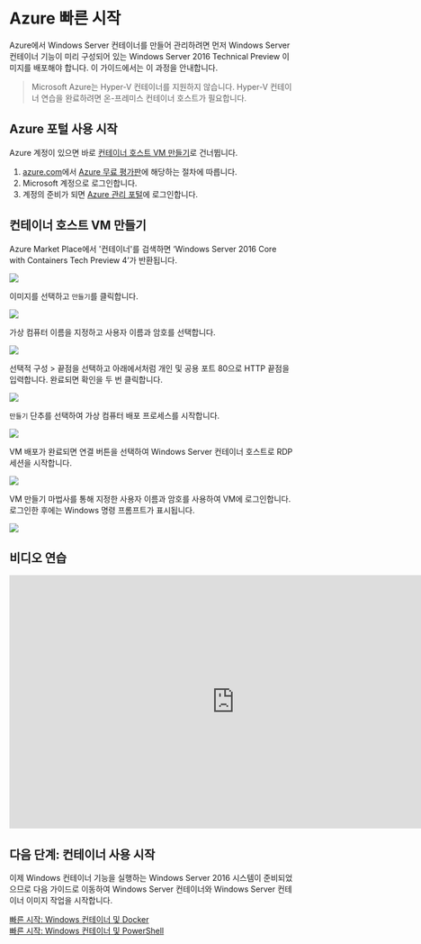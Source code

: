 # Azure 빠른 시작

Azure에서 Windows Server 컨테이너를 만들어 관리하려면 먼저 Windows Server 컨테이너 기능이 미리 구성되어 있는 Windows Server 2016 Technical Preview 이미지를 배포해야 합니다. 이 가이드에서는 이 과정을 안내합니다.

> Microsoft Azure는 Hyper-V 컨테이너를 지원하지 않습니다. Hyper-V 컨테이너 연습을 완료하려면 온-프레미스 컨테이너 호스트가 필요합니다.

## Azure 포털 사용 시작

Azure 계정이 있으면 바로 [컨테이너 호스트 VM 만들기](#CreateacontainerhostVM)로 건너뜁니다.

1. [azure.com](https://azure.com)에서 [Azure 무료 평가판](https://azure.microsoft.com/en-us/pricing/free-trial/)에 해당하는 절차에 따릅니다.
2. Microsoft 계정으로 로그인합니다.
3. 계정의 준비가 되면 [Azure 관리 포털](https://portal.azure.com)에 로그인합니다.

## 컨테이너 호스트 VM 만들기

Azure Market Place에서 '컨테이너'를 검색하면 ‘Windows Server 2016 Core with Containers Tech Preview 4’가 반환됩니다.

![](./media/newazure1.png)

이미지를 선택하고 `만들기`를 클릭합니다.

![](./media/tp41.png)

가상 컴퓨터 이름을 지정하고 사용자 이름과 암호를 선택합니다.

![](media/newazure2.png)

선택적 구성 > 끝점을 선택하고 아래에서처럼 개인 및 공용 포트 80으로 HTTP 끝점을 입력합니다. 완료되면 확인을 두 번 클릭합니다.

![](./media/newazure3.png)

`만들기` 단추를 선택하여 가상 컴퓨터 배포 프로세스를 시작합니다.

![](media/newazure2.png)

VM 배포가 완료되면 연결 버튼을 선택하여 Windows Server 컨테이너 호스트로 RDP 세션을 시작합니다.

![](media/newazure6.png)

VM 만들기 마법사를 통해 지정한 사용자 이름과 암호를 사용하여 VM에 로그인합니다. 로그인한 후에는 Windows 명령 프롬프트가 표시됩니다.

![](media/newazure7.png)

## 비디오 연습

<iframe src="https://channel9.msdn.com/Blogs/containers/Quick-Start-Configure-Windows-Server-Containers-in-Microsoft-Azure/player#ccLang=ko" width="800" height="450"  allowFullScreen="true" frameBorder="0" scrolling="no"></iframe>


## 다음 단계: 컨테이너 사용 시작

이제 Windows 컨테이너 기능을 실행하는 Windows Server 2016 시스템이 준비되었으므로 다음 가이드로 이동하여 Windows Server 컨테이너와 Windows Server 컨테이너 이미지 작업을 시작합니다.

[빠른 시작: Windows 컨테이너 및 Docker](./manage_docker.md)  
[빠른 시작: Windows 컨테이너 및 PowerShell](./manage_powershell.md)



